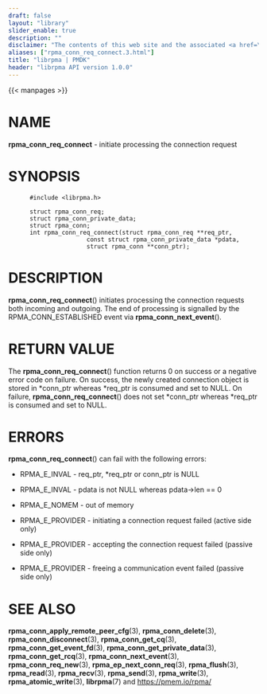 ```yaml
---
draft: false
layout: "library"
slider_enable: true
description: ""
disclaimer: "The contents of this web site and the associated <a href=\"https://github.com/pmem\">GitHub repositories</a> are BSD-licensed open source."
aliases: ["rpma_conn_req_connect.3.html"]
title: "librpma | PMDK"
header: "librpma API version 1.0.0"
---
```

{{< manpages >}}

[comment]: <> (SPDX-License-Identifier: BSD-3-Clause)
[comment]: <> (Copyright 2020-2022, Intel Corporation)

NAME
====

**rpma\_conn\_req\_connect** - initiate processing the connection
request

SYNOPSIS
========

          #include <librpma.h>

          struct rpma_conn_req;
          struct rpma_conn_private_data;
          struct rpma_conn;
          int rpma_conn_req_connect(struct rpma_conn_req **req_ptr,
                          const struct rpma_conn_private_data *pdata,
                          struct rpma_conn **conn_ptr);

DESCRIPTION
===========

**rpma\_conn\_req\_connect**() initiates processing the connection
requests both incoming and outgoing. The end of processing is signalled
by the RPMA\_CONN\_ESTABLISHED event via **rpma\_conn\_next\_event**().

RETURN VALUE
============

The **rpma\_conn\_req\_connect**() function returns 0 on success or a
negative error code on failure. On success, the newly created connection
object is stored in \*conn\_ptr whereas \*req\_ptr is consumed and set
to NULL. On failure, **rpma\_conn\_req\_connect**() does not set
\*conn\_ptr whereas \*req\_ptr is consumed and set to NULL.

ERRORS
======

**rpma\_conn\_req\_connect**() can fail with the following errors:

-   RPMA\_E\_INVAL - req\_ptr, \*req\_ptr or conn\_ptr is NULL

-   RPMA\_E\_INVAL - pdata is not NULL whereas pdata-\>len == 0

-   RPMA\_E\_NOMEM - out of memory

-   RPMA\_E\_PROVIDER - initiating a connection request failed (active
    side only)

-   RPMA\_E\_PROVIDER - accepting the connection request failed (passive
    side only)

-   RPMA\_E\_PROVIDER - freeing a communication event failed (passive
    side only)

SEE ALSO
========

**rpma\_conn\_apply\_remote\_peer\_cfg**(3), **rpma\_conn\_delete**(3),
**rpma\_conn\_disconnect**(3), **rpma\_conn\_get\_cq**(3),
**rpma\_conn\_get\_event\_fd**(3),
**rpma\_conn\_get\_private\_data**(3), **rpma\_conn\_get\_rcq**(3),
**rpma\_conn\_next\_event**(3), **rpma\_conn\_req\_new**(3),
**rpma\_ep\_next\_conn\_req**(3), **rpma\_flush**(3), **rpma\_read**(3),
**rpma\_recv**(3), **rpma\_send**(3), **rpma\_write**(3),
**rpma\_atomic\_write**(3), **librpma**(7) and https://pmem.io/rpma/
